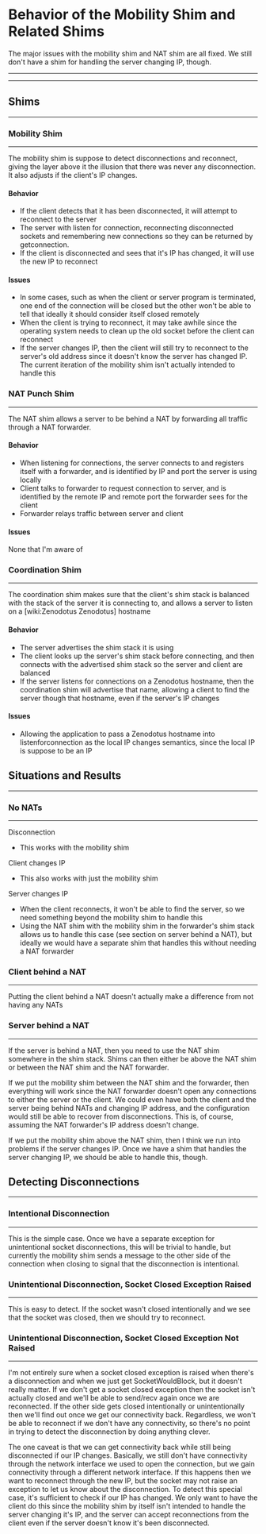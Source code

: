 # Behavior of the Mobility Shim and Related Shims

The major issues with the mobility shim and NAT shim are all fixed. We still don't have a shim for handling the server changing IP, though.

----

----





## Shims
----




### Mobility Shim
----
The mobility shim is suppose to detect disconnections and reconnect, giving the layer above it the illusion that there was never any disconnection. It also adjusts if the client's IP changes.

#### Behavior
 * If the client detects that it has been disconnected, it will attempt to reconnect to the server
 * The server with listen for connection, reconnecting disconnected sockets and remembering new connections so they can be returned by getconnection.
 * If the client is disconnected and sees that it's IP has changed, it will use the new IP to reconnect

#### Issues
 * In some cases, such as when the client or server program is terminated, one end of the connection will be closed but the other won't be able to tell that ideally it should consider itself closed remotely
 * When the client is trying to reconnect, it may take awhile since the operating system needs to clean up the old socket before the client can reconnect
 * If the server changes IP, then the client will still try to reconnect to the server's old address since it doesn't know the server has changed IP. The current iteration of the mobility shim isn't actually intended to handle this




### NAT Punch Shim
----
The NAT shim allows a server to be behind a NAT by forwarding all traffic through a NAT forwarder.

#### Behavior
 * When listening for connections, the server connects to and registers itself with a forwarder, and is identified by IP and port the server is using locally
 * Client talks to forwarder to request connection to server, and is identified by the remote IP and remote port the forwarder sees for the client
 * Forwarder relays traffic between server and client

#### Issues
None that I'm aware of




### Coordination Shim
----
The coordination shim makes sure that the client's shim stack is balanced with the stack of the server it is connecting to, and allows a server to listen on a [wiki:Zenodotus Zenodotus] hostname

#### Behavior
 * The server advertises the shim stack it is using
 * The client looks up the server's shim stack before connecting, and then connects with the advertised shim stack so the server and client are balanced
 * If the server listens for connections on a Zenodotus hostname, then the coordination shim will advertise that name, allowing a client to find the server though that hostname, even if the server's IP changes

#### Issues
 * Allowing the application to pass a Zenodotus hostname into listenforconnection as the local IP changes semantics, since the local IP is suppose to be an IP





## Situations and Results
----




### No NATs
----

Disconnection
 * This works with the mobility shim

Client changes IP
 * This also works with just the mobility shim

Server changes IP
 * When the client reconnects, it won't be able to find the server, so we need something beyond the mobility shim to handle this
 * Using the NAT shim with the mobility shim in the forwarder's shim stack allows us to handle this case (see section on server behind a NAT), but ideally we would have a separate shim that handles this without needing a NAT forwarder




### Client behind a NAT
----

Putting the client behind a NAT doesn't actually make a difference from not having any NATs




### Server behind a NAT
----
If the server is behind a NAT, then you need to use the NAT shim somewhere in the shim stack. Shims can then either be above the NAT shim or between the NAT shim and the NAT forwarder.

If we put the mobility shim between the NAT shim and the forwarder, then everything will work since the NAT forwarder doesn't open any connections to either the server or the client. We could even have both the client and the server being behind NATs and changing IP address, and the configuration would still be able to recover from disconnections. This is, of course, assuming the NAT forwarder's IP address doesn't change.

If we put the mobility shim above the NAT shim, then I think we run into problems if the server changes IP. Once we have a shim that handles the server changing IP, we should be able to handle this, though.





## Detecting Disconnections
----




### Intentional Disconnection
----
This is the simple case. Once we have a separate exception for unintentional socket disconnections, this will be trivial to handle, but currently the mobility shim sends a message to the other side of the connection when closing to signal that the disconnection is intentional.




### Unintentional Disconnection, Socket Closed Exception Raised
----
This is easy to detect. If the socket wasn't closed intentionally and we see that the socket was closed, then we should try to reconnect.




### Unintentional Disconnection, Socket Closed Exception Not Raised
----
I'm not entirely sure when a socket closed exception is raised when there's a disconnection and when we just get SocketWouldBlock, but it doesn't really matter. If we don't get a socket closed exception then the socket isn't actually closed and we'll be able to send/recv again once we are reconnected. If the other side gets closed intentionally or unintentionally then we'll find out once we get our connectivity back. Regardless, we won't be able to reconnect if we don't have any connectivity, so there's no point in trying to detect the disconnection by doing anything clever.

The one caveat is that we can get connectivity back while still being disconnected if our IP changes. Basically, we still don't have connectivity through the network interface we used to open the connection, but we gain connectivity through a different network interface. If this happens then we want to reconnect through the new IP, but the socket may not raise an exception to let us know about the disconnection. To detect this special case, it's sufficient to check if our IP has changed. We only want to have the client do this since the mobility shim by itself isn't intended to handle the server changing it's IP, and the server can accept reconnections from the client even if the server doesn't know it's been disconnected.